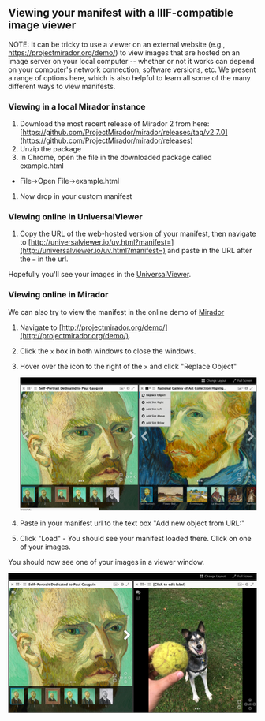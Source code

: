 ## Viewing your manifest with a IIIF-compatible image viewer

NOTE: It can be tricky to use a viewer on an external website (e.g., https://projectmirador.org/demo/) to view images that are hosted on an image server on your local computer -- whether or not it works can depend on your computer's network connection, software versions, etc. We present a range of options here, which is also helpful to learn all some of the many different ways to view manifests.

### Viewing in a local Mirador instance

1. Download the most recent release of Mirador 2 from here: [https://github.com/ProjectMirador/mirador/releases/tag/v2.7.0](https://github.com/ProjectMirador/mirador/releases)
1. Unzip the package
1. In Chrome, open the file in the downloaded package called example.html
  * File->Open File->example.html
1. Now drop in your custom manifest

### Viewing online in UniversalViewer

1. Copy the URL of the web-hosted version of your manifest, then navigate to [http://universalviewer.io/uv.html?manifest=](http://universalviewer.io/uv.html?manifest=) and paste in the URL after the `=` in the url.

  Hopefully you'll see your images in the [UniversalViewer](http://universalviewer.io/).

### Viewing online in Mirador

We can also try to view the manifest in the online demo of [Mirador](projectmirador.org)

1. Navigate to [http://projectmirador.org/demo/](http://projectmirador.org/demo/).
1. Click the `x` box in both windows to close the windows.
1. Hover over the icon to the right of the `x` and click "Replace Object"

    ![mirador replace object](../images/mirador_replace.png)

1. Paste in your manifest url to the text box "Add new object from URL:"
1. Click "Load" - You should see your manifest loaded there. Click on one of your images.

You should now see one of your images in a viewer window.

![eddie in Mirador](../images/eddie_mirador.png)
